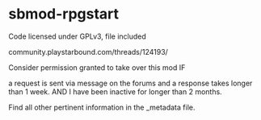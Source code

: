 # sbmod-rpgstart

Code licensed under GPLv3, file included

community.playstarbound.com/threads/124193/

Consider permission granted to take over this mod IF

a request is sent via message on the forums and a response takes longer than 1 week.
AND
I have been inactive for longer than 2 months.

Find all other pertinent information in the _metadata file.
